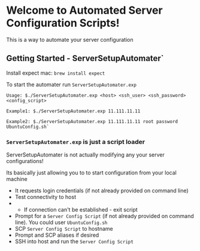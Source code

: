 # Welcome to Automated Server Configuration Scripts!
This is a way to automate your server configuration

## Getting Started - ServerSetupAutomater`

Install expect mac: `brew install expect`

To start the automater run `ServerSetupAutomater.exp`

```
Usage: $./ServerSetupAutomater.exp <host> <ssh_user> <ssh_password> <config_script>

Example1: $./ServerSetupAutomater.exp 11.111.11.11

Example2: $./ServerSetupAutomater.exp 11.111.11.11 root password UbuntuConfig.sh`
```

### `ServerSetupAutomater.exp` is just a script loader

ServerSetupAutomater is not actually modifying any your server configurations!

Its basically just allowing you to to start configuration from your local machine

* It requests login credentials (if not already provided on command line)
* Test connectivity to host
* * If connection can't be established - exit script
* Prompt for a `Server Config Script` (if not already provided on command line). You could user `UbuntuConfig.sh`
* SCP `Server Config Script` to hostname
* Prompt and SCP aliases if desired
* SSH into host and run the `Server Config Script`
